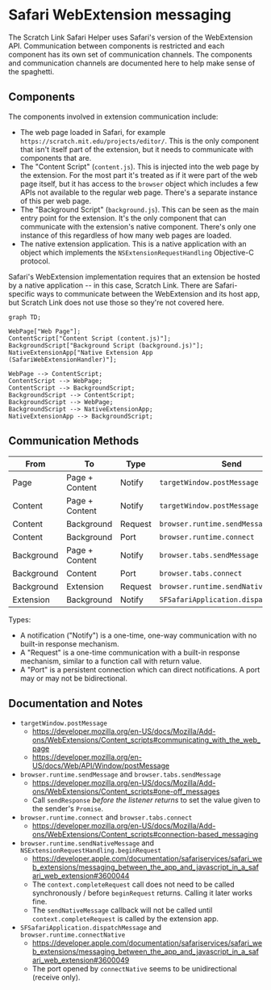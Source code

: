 # Safari WebExtension messaging

The Scratch Link Safari Helper uses Safari's version of the WebExtension API. Communication between components is
restricted and each component has its own set of communication channels. The components and communication channels are
documented here to help make sense of the spaghetti.

## Components

The components involved in extension communication include:

* The web page loaded in Safari, for example `https://scratch.mit.edu/projects/editor/`. This is the only component
  that isn't itself part of the extension, but it needs to communicate with components that are.
* The "Content Script" (`content.js`). This is injected into the web page by the extension. For the most part it's
  treated as if it were part of the web page itself, but it has access to the `browser` object which includes a few
  APIs not available to the regular web page. There's a separate instance of this per web page.
* The "Background Script" (`background.js`). This can be seen as the main entry point for the extension. It's the
  only component that can communicate with the extension's native component. There's only one instance of this
  regardless of how many web pages are loaded.
* The native extension application. This is a native application with an object which implements the
  `NSExtensionRequestHandling` Objective-C protocol.

Safari's WebExtension implementation requires that an extension be hosted by a native application -- in this case,
Scratch Link. There are Safari-specific ways to communicate between the WebExtension and its host app, but Scratch
Link does not use those so they're not covered here.

```mermaid
graph TD;

WebPage["Web Page"];
ContentScript["Content Script (content.js)"];
BackgroundScript["Background Script (background.js)"];
NativeExtensionApp["Native Extension App (SafariWebExtensionHandler)"];

WebPage --> ContentScript;
ContentScript --> WebPage;
ContentScript --> BackgroundScript;
BackgroundScript --> ContentScript;
BackgroundScript --> WebPage;
BackgroundScript --> NativeExtensionApp;
NativeExtensionApp --> BackgroundScript;
```

## Communication Methods

From | To | Type | Send | Receive
-----|----|------|------|--------
Page | Page + Content | Notify | `targetWindow.postMessage` | `self.addEventListener('message')`
Content | Page + Content | Notify | `targetWindow.postMessage` | `self.addEventListener('message')`
Content | Background | Request | `browser.runtime.sendMessage` | `browser.runtime.onMessage.addListener`
Content | Background | Port | `browser.runtime.connect` | `browser.runtime.onConnect.addListener`
Background | Page + Content | Notify | `browser.tabs.sendMessage` | `self.addEventListener('message')`
Background | Content | Port | `browser.tabs.connect` | `browser.runtime.onConnect.addListener`
Background | Extension | Request | `browser.runtime.sendNativeMessage` | `NSExtensionRequestHandling.beginRequest`
Extension | Background | Notify | `SFSafariApplication.dispatchMessage` | `browser.runtime.connectNative`

Types:

* A notification ("Notify") is a one-time, one-way communication with no built-in response mechanism.
* A "Request" is a one-time communication with a built-in response mechanism, similar to a function call with return value.
* A "Port" is a persistent connection which can direct notifications. A port may or may not be bidirectional.

## Documentation and Notes

* `targetWindow.postMessage`
  * <https://developer.mozilla.org/en-US/docs/Mozilla/Add-ons/WebExtensions/Content_scripts#communicating_with_the_web_page>
  * <https://developer.mozilla.org/en-US/docs/Web/API/Window/postMessage>
* `browser.runtime.sendMessage` and `browser.tabs.sendMessage`
  * <https://developer.mozilla.org/en-US/docs/Mozilla/Add-ons/WebExtensions/Content_scripts#one-off_messages>
  * Call `sendResponse` _before the listener returns_ to set the value given to the sender's `Promise`.
* `browser.runtime.connect` and `browser.tabs.connect`
  * <https://developer.mozilla.org/en-US/docs/Mozilla/Add-ons/WebExtensions/Content_scripts#connection-based_messaging>
* `browser.runtime.sendNativeMessage` and `NSExtensionRequestHandling.beginRequest`
  * <https://developer.apple.com/documentation/safariservices/safari_web_extensions/messaging_between_the_app_and_javascript_in_a_safari_web_extension#3600044>
  * The `context.completeRequest` call does not need to be called synchronously / before `beginRequest` returns.
    Calling it later works fine.
  * The `sendNativeMessage` callback will not be called until `context.completeRequest` is called by the extension app.
* `SFSafariApplication.dispatchMessage` and `browser.runtime.connectNative`
  * <https://developer.apple.com/documentation/safariservices/safari_web_extensions/messaging_between_the_app_and_javascript_in_a_safari_web_extension#3600049>
  * The port opened by `connectNative` seems to be unidirectional (receive only).
